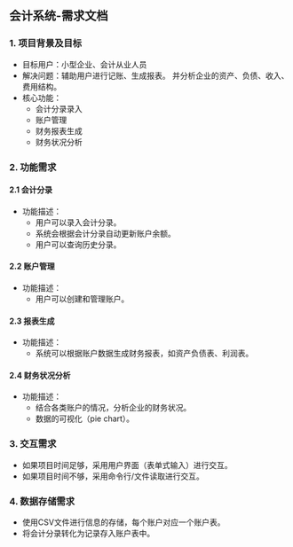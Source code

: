 ## 会计系统-需求文档

### 1. 项目背景及目标
- 目标用户：小型企业、会计从业人员
- 解决问题：辅助用户进行记账、生成报表。 并分析企业的资产、负债、收入、费用结构。
- 核心功能：
  - 会计分录录入
  - 账户管理
  - 财务报表生成
  - 财务状况分析

### 2. 功能需求
#### 2.1 会计分录
- 功能描述：
  - 用户可以录入会计分录。
  - 系统会根据会计分录自动更新账户余额。
  - 用户可以查询历史分录。
#### 2.2 账户管理
- 功能描述：
  - 用户可以创建和管理账户。
#### 2.3 报表生成
- 功能描述：
  - 系统可以根据账户数据生成财务报表，如资产负债表、利润表。
#### 2.4 财务状况分析
- 功能描述：
  - 结合各类账户的情况，分析企业的财务状况。
  - 数据的可视化（pie chart）。

### 3. 交互需求
- 如果项目时间足够，采用用户界面（表单式输入）进行交互。
- 如果项目时间不够，采用命令行/文件读取进行交互。

### 4. 数据存储需求
- 使用CSV文件进行信息的存储，每个账户对应一个账户表。
- 将会计分录转化为记录存入账户表中。